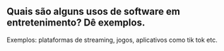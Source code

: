 ## Quais são alguns usos de software em entretenimento? Dê exemplos.

Exemplos: plataformas de streaming, jogos, aplicativos como tik tok etc.
